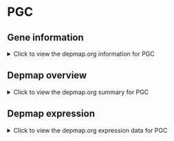 <h1>PGC</h1>

<h2>Gene information</h2>
<details>
  <summary>Click to view the depmap.org information for PGC</summary>
  <iframe src="https://depmap.org/portal/gene/PGC?tab=about" style="border:none;width:100%;height:800px"></iframe>
</details>

<h2>Depmap overview</h2>
<details>
  <summary>Click to view the depmap.org summary for PGC</summary>
  <iframe src="https://depmap.org/portal/gene/PGC?tab=overview" style="border:none;width:100%;height:800px"></iframe>
</details>

<h2>Depmap expression</h2>
<details>
  <summary>Click to view the depmap.org expression data for PGC</summary>
  <iframe src="https://depmap.org/portal/gene/PGC?tab=characterization" style="border:none;width:100%;height:800px"></iframe>
</details>


<!--
<h2>Reactome Pathway diagram</h2>
PNAME
-->



